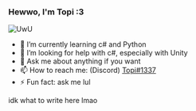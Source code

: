 ### Hewwo, I'm Topi :3
![UwU](https://topi.not-topi.xyz/michiru2.jpg)

- 🌱 I’m currently learning c# and Python
- 🤔 I’m looking for help with c#, especially with Unity
- 💬 Ask me about anything if you want
- 📫 How to reach me: (Discord) [Topi#1337](https://discordapp.com/users/487174753094729738)
- ⚡ Fun fact: ask me lul

idk what to write here lmao
